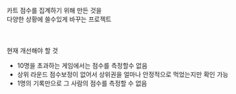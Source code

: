 카트 점수를 집계하기 위해 만든 것을<br>
다양한 상황에 쓸수있게 바꾸는 프로젝트<br>
<br>
<br>
<br>
현재 개선해야 할 것<br>

- 10명을 초과하는 게임에서는 점수를 측정할수 없음
- 상위 라운드 점수보정이 없어서 상위권을 얼마나 안정적으로 먹었는지만 확인 가능
- 1명의 기록만으로 그 사람의 점수를 측정할 수 없음
